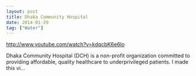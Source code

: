 ```yaml
---
layout: post
title: Dhaka Community Hospital
date: 2014-01-29
tag: ["Water"]
---
```


http://www.youtube.com/watch?v=kdqcbK6e6lo  

Dhaka Community Hospital (DCH) is a non-profit organization committed to providing affordable, quality healthcare to underprivileged patients. I made this vi...